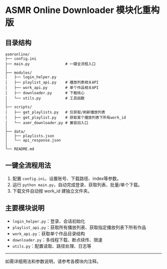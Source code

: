# ASMR Online Downloader 模块化重构版

## 目录结构

```
asmronline/
├── config.ini
├── main.py                # 一键全流程入口
│
├── modules/
│   ├── login_helper.py
│   ├── playlist_api.py    # 播放列表相关API
│   ├── work_api.py        # 单个作品相关API
│   ├── downloader.py      # 下载核心
│   └── utils.py           # 工具函数
│
├── scripts/
│   ├── get_playlists.py   # 仅获取/刷新播放列表
│   ├── get_playlist.py    # 获取某个播放列表下所有work_id
│   └── asmr_downloader.py # 兼容旧入口
│
├── data/
│   ├── playlists.json
│   └── api_response.json
│
└── README.md
```

## 一键全流程用法

1. 配置 `config.ini`，设置账号、下载路径、index等参数。
2. 运行 `python main.py`，自动完成登录、获取列表、批量/单个下载。
3. 下载文件自动按 work_id 建独立文件夹。

## 主要模块说明
- `login_helper.py`：登录、会话初始化
- `playlist_api.py`：获取所有播放列表、获取指定播放列表下所有作品
- `work_api.py`：获取单个作品目录结构
- `downloader.py`：多线程下载、断点续传、限速
- `utils.py`：配置读取、路径处理、日志等

---
如需详细用法和参数说明，请参考各模块内注释。 